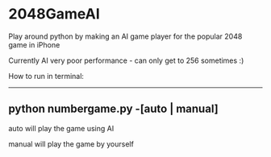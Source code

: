 2048GameAI
==========

Play around python by making an AI game player for the popular 2048 game in iPhone

Currently AI very poor performance - can only get to 256 sometimes :)

How to run in terminal:

----------------------
python numbergame.py -[auto | manual]
----------------------

auto will play the game using AI

manual will play the game by yourself